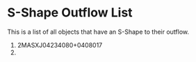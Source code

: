 # S-Shape Outflow List


This is a list of all objects that have an S-Shape to their outflow.

1. 2MASXJ04234080+0408017
2. 
